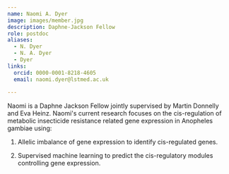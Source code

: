 ```yaml
---
name: Naomi A. Dyer
image: images/member.jpg
description: Daphne-Jackson Fellow
role: postdoc
aliases:
  - N. Dyer
  - N. A. Dyer
  - Dyer
links:
  orcid: 0000-0001-8218-4605
  email: naomi.dyer@lstmed.ac.uk
  
---
```


Naomi is a Daphne Jackson Fellow jointly supervised by Martin Donnelly and Eva Heinz. 
Naomi's current research focuses on the cis-regulation of metabolic insecticide resistance related gene expression in Anopheles gambiae using:

1. Allelic imbalance of gene expression to identify cis-regulated genes.

2. Supervised machine learning to predict the cis-regulatory modules controlling gene expression.
